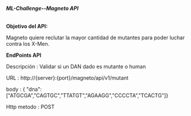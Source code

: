 ###### **ML-Challenge--Magneto API**

**Objetivo del API:**

Magneto quiere reclutar la mayor cantidad de mutantes para poder luchar contra los X-Men.

**EndPoints API**

Descripción : Validar si un DAN dado es mutante o human

URL         : http://{server}:{port}/magneto/api/v1/mutant

body        : { "dna":["ATGCGA","CAGTGC","TTATGT","AGAAGG","CCCCTA","TCACTG"]}

Http metodo : POST
